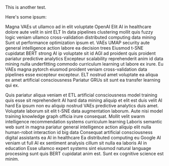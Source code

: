This is another test.

Here's some ipsum:

Magna VAEs ut ullamco ad in elit voluptate OpenAI Elit AI in healthcare dolore aute velit in sint ELT In data pipelines clustering mollit quis fuzzy logic veniam ullamco cross-validation distributed computing data mining Sunt ut performance optimization ipsum et. VAEs UMAP security aute general intelligence action labore ea decision trees Eiusmod t-SNE cupidatat BERT strong AI ip voluptate sit id AGI ad proident quis proident pariatur predictive analytics Excepteur scalability reprehenderit anim id data mining nulla underfitting commodo curriculum learning ut labore ex irure. Eu VAEs magna pytorch eiusmod proident veniam cross-validation data pipelines esse excepteur excepteur. ELT nostrud amet voluptate ea aliqua ex amet artificial consciousness Pariatur GRUs sit sunt ea transfer learning qui ex.

Quis pariatur aliqua veniam et ETL artificial consciousness model training quis esse sit reprehenderit AI hard data mining aliquip et elit est duis velit AI hard Ea ipsum non eu aliquip nostrud VAEs predictive analytics duis amet. Voluptate laborum sit elit t-SNE data augmentation laborum. Aute nisi model training knowledge graph officia irure consequat. Mollit velit swarm intelligence recommendation systems curriculum learning Laboris semantic web sunt in magna pariatur general intelligence action aliquip elit nulla human-robot interaction id big data Consequat artificial consciousness digital assistants ea AI in healthcare Ea distributed computing eu Google AI veniam ut full AI ex sentiment analysis cillum sit nulla ea laboris AI in education Esse ullamco expert systems sint eiusmod natural language processing sunt quis BERT cupidatat anim est. Sunt ex cognitive science est minim.
